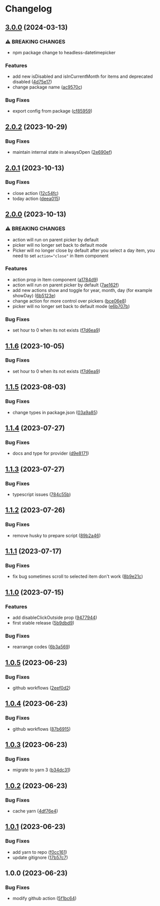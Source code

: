 # Changelog

## [3.0.0](https://github.com/aliakbarazizi/headless-datepicker/compare/v2.0.2...v3.0.0) (2024-03-13)


### ⚠ BREAKING CHANGES

* npm package change to headless-datetimepicker

### Features

* add new isDisabled and isInCurrentMonth for items and deprecated disabled ([4d75e17](https://github.com/aliakbarazizi/headless-datepicker/commit/4d75e172a6bceafaf56838f4ca89273871860478))
* change package name ([ac9570c](https://github.com/aliakbarazizi/headless-datepicker/commit/ac9570c9d268fe167548e7e9c9d305a2e58bad8d))


### Bug Fixes

* export config from package ([cf85959](https://github.com/aliakbarazizi/headless-datepicker/commit/cf859597aa12252c67b81edf1cb5b8da385007ad))

## [2.0.2](https://github.com/aliakbarazizi/headless-datepicker/compare/v2.0.1...v2.0.2) (2023-10-29)


### Bug Fixes

* maintain internal state in alwaysOpen ([2e690ef](https://github.com/aliakbarazizi/headless-datepicker/commit/2e690ef71e858ed3e3ee369cf958028db75fcc72))

## [2.0.1](https://github.com/aliakbarazizi/headless-datepicker/compare/v2.0.0...v2.0.1) (2023-10-13)


### Bug Fixes

* close action ([12c54fc](https://github.com/aliakbarazizi/headless-datepicker/commit/12c54fcdbb479aa62643f7698fa0a6f606f3016d))
* today action ([deea015](https://github.com/aliakbarazizi/headless-datepicker/commit/deea01528ef364d686887c5a1a33863e3ca9542e))

## [2.0.0](https://github.com/aliakbarazizi/headless-datepicker/compare/v1.1.5...v2.0.0) (2023-10-13)


### ⚠ BREAKING CHANGES

* action will run on parent picker by default
* picker will no longer set back to default mode
* Picker will no longer close by default after you select a day item, you need to set `action="close"` in Item component

### Features

* action prop in Item component ([a1784d9](https://github.com/aliakbarazizi/headless-datepicker/commit/a1784d921504fcf24c2ed62860e65c07bb1f8775))
* action will run on parent picker by default ([7ae162f](https://github.com/aliakbarazizi/headless-datepicker/commit/7ae162fec1ca1558cafc40c1820525ee624ef3c6))
* add new actions show and toggle for year, month, day (for example showDay) ([6b5123e](https://github.com/aliakbarazizi/headless-datepicker/commit/6b5123ea77f5124c06cdb4308b99ae3742210e51))
* change action for more control over pickers ([bce06e8](https://github.com/aliakbarazizi/headless-datepicker/commit/bce06e81e8967eef8dd88dd27b4477a004983e17))
* picker will no longer set back to default mode ([e6b707b](https://github.com/aliakbarazizi/headless-datepicker/commit/e6b707b2bf32d3bfc7629ab00c1158ca4c1abf8a))


### Bug Fixes

* set hour to 0 when its not exists ([f7d6ea9](https://github.com/aliakbarazizi/headless-datepicker/commit/f7d6ea99a86b224a2ec5c68a359578e4cfba6fb9))

## [1.1.6](https://github.com/aliakbarazizi/headless-datepicker/compare/v1.1.5...v1.1.6) (2023-10-05)

### Bug Fixes

- set hour to 0 when its not exists ([f7d6ea9](https://github.com/aliakbarazizi/headless-datepicker/commit/f7d6ea99a86b224a2ec5c68a359578e4cfba6fb9))

## [1.1.5](https://github.com/aliakbarazizi/headless-datepicker/compare/v1.1.4...v1.1.5) (2023-08-03)

### Bug Fixes

- change types in package.json ([03a9a85](https://github.com/aliakbarazizi/headless-datepicker/commit/03a9a850a17924f5f9c2e2dbeb87f94e4fe97f76))

## [1.1.4](https://github.com/aliakbarazizi/headless-datepicker/compare/v1.1.3...v1.1.4) (2023-07-27)

### Bug Fixes

- docs and type for provider ([d9e8171](https://github.com/aliakbarazizi/headless-datepicker/commit/d9e8171bb4f7567957a80f60e1a5e63ae9b019ae))

## [1.1.3](https://github.com/aliakbarazizi/headless-datepicker/compare/v1.1.2...v1.1.3) (2023-07-27)

### Bug Fixes

- typescript issues ([784c55b](https://github.com/aliakbarazizi/headless-datepicker/commit/784c55bcde41d075c3403afc57aaec1df1c18f5e))

## [1.1.2](https://github.com/aliakbarazizi/headless-datepicker/compare/v1.1.1...v1.1.2) (2023-07-26)

### Bug Fixes

- remove husky to prepare script ([89b2a46](https://github.com/aliakbarazizi/headless-datepicker/commit/89b2a46aa3bed706c79f99dfe72c21b292181a6a))

## [1.1.1](https://github.com/aliakbarazizi/headless-datepicker/compare/v1.1.0...v1.1.1) (2023-07-17)

### Bug Fixes

- fix bug sometimes scroll to selected item don't work ([8b9e21c](https://github.com/aliakbarazizi/headless-datepicker/commit/8b9e21c062d7c0cc8bf3eb073844b26a0dd84fa5))

## [1.1.0](https://github.com/aliakbarazizi/headless-datepicker/compare/v1.0.5...v1.1.0) (2023-07-15)

### Features

- add disableClickOutside prop ([9477944](https://github.com/aliakbarazizi/headless-datepicker/commit/9477944656dba9fc6a4586442312c7f6d1de1d58))
- first stable release ([5b9dbd9](https://github.com/aliakbarazizi/headless-datepicker/commit/5b9dbd9c832d828d357e25cda0897a5bb871a9e6))

### Bug Fixes

- rearrange codes ([6b3a569](https://github.com/aliakbarazizi/headless-datepicker/commit/6b3a56991605b3f8e0f6515e66e1481f13856d2b))

## [1.0.5](https://github.com/aliakbarazizi/headless-datepicker/compare/v1.0.4...v1.0.5) (2023-06-23)

### Bug Fixes

- github workflows ([2eef0d2](https://github.com/aliakbarazizi/headless-datepicker/commit/2eef0d294311fee90e7207fc703a2188b7829615))

## [1.0.4](https://github.com/aliakbarazizi/headless-datepicker/compare/v1.0.3...v1.0.4) (2023-06-23)

### Bug Fixes

- github workflows ([87b6915](https://github.com/aliakbarazizi/headless-datepicker/commit/87b69157c20966fe80783d83a145bade34891d81))

## [1.0.3](https://github.com/aliakbarazizi/headless-datepicker/compare/v1.0.2...v1.0.3) (2023-06-23)

### Bug Fixes

- migrate to yarn 3 ([b34dc31](https://github.com/aliakbarazizi/headless-datepicker/commit/b34dc3175dc6725430debdfbd9c5e68047acf260))

## [1.0.2](https://github.com/aliakbarazizi/headless-datepicker/compare/v1.0.1...v1.0.2) (2023-06-23)

### Bug Fixes

- cache yarn ([4df76e4](https://github.com/aliakbarazizi/headless-datepicker/commit/4df76e4e8276ffc1f350aba260c515dceecc3760))

## [1.0.1](https://github.com/aliakbarazizi/headless-datepicker/compare/v1.0.0...v1.0.1) (2023-06-23)

### Bug Fixes

- add yarn to repo ([f0cc161](https://github.com/aliakbarazizi/headless-datepicker/commit/f0cc16162f0464ed17435d98def00ae9d753b97b))
- update gitignore ([17b57c7](https://github.com/aliakbarazizi/headless-datepicker/commit/17b57c74c69719fc8750638b5b2e23e49b428d4f))

## 1.0.0 (2023-06-23)

### Bug Fixes

- modify github action ([5f1bc64](https://github.com/aliakbarazizi/headless-datepicker/commit/5f1bc64363025bca49c7d9f9ae47dfcaea994afb))
